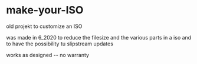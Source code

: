 # make-your-ISO
old projekt to customize an ISO

was made in 6_2020 to reduce the filesize and the various parts in a iso and to have the possibility tu slipstream updates

works as designed -- no warranty
